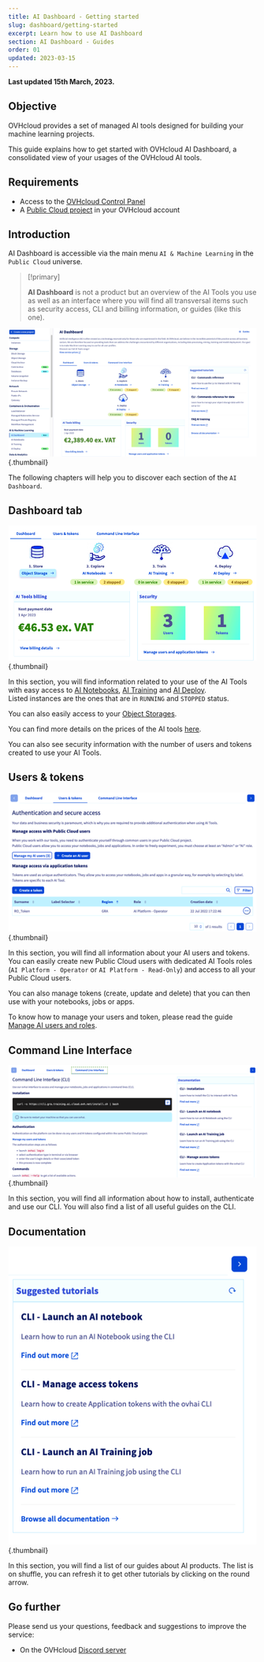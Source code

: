 ```yaml
---
title: AI Dashboard - Getting started
slug: dashboard/getting-started
excerpt: Learn how to use AI Dashboard
section: AI Dashboard - Guides
order: 01
updated: 2023-03-15
---
```


**Last updated 15th March, 2023.**

## Objective

OVHcloud provides a set of managed AI tools designed for building your machine learning projects.

This guide explains how to get started with OVHcloud AI Dashboard, a consolidated view of your usages of the OVHcloud AI tools.

## Requirements

- Access to the [OVHcloud Control Panel](https://ca.ovh.com/auth/?action=gotomanager&from=https://www.ovh.com/ca/en/&ovhSubsidiary=ca)
- A [Public Cloud project](https://www.ovhcloud.com/en-ca/public-cloud/) in your OVHcloud account

## Introduction

AI Dashboard is accessible via the main menu `AI & Machine Learning` in the `Public Cloud` universe.

> [!primary]
>
> **AI Dashboard** is not a product but an overview of the AI Tools you use as well as an interface where you will find all transversal items such as security access, CLI and billing information, or guides (like this one).
>

![Dashboard menu](images/dashboard-01.jpg){.thumbnail}

The following chapters will help you to discover each section of the `AI Dashboard`.

## Dashboard tab

![Dashboard tab](images/dashboard-02.png){.thumbnail}

In this section, you will find information related to your use of the AI Tools with easy access to [AI Notebooks](https://docs.ovh.com/ca/en/publiccloud/ai/notebooks/definition/), [AI Training](https://docs.ovh.com/ca/en/publiccloud/ai/training/submit-job/) and [AI Deploy](https://docs.ovh.com/ca/en/publiccloud/ai/deploy/getting-started/).  
Listed instances are the ones that are in `RUNNING` and `STOPPED` status.

You can also easily access to your [Object Storages](https://docs.ovh.com/ca/en/storage/).

You can find more details on the prices of the AI tools [here](https://www.ovhcloud.com/en-ca/public-cloud/prices/#ai-&-machine-learning).

You can also see security information with the number of users and tokens created to use your AI Tools.

## Users & tokens

![Users & tokens tab](images/dashboard-03.png){.thumbnail}

In this section, you will find all information about your AI users and tokens.
You can easily create new Public Cloud users with dedicated AI Tools roles (`AI Platform - Operator` or `AI Platform - Read-Only`) and access to all your Public Cloud users.

You can also manage tokens (create, update and delete) that you can then use with your notebooks, jobs or apps.

To know how to manage your users and token, please read the guide [Manage AI users and roles](https://docs.ovh.com/ca/en/publiccloud/ai/users/).

## Command Line Interface 

![Command Line Interface](images/dashboard-04.png){.thumbnail}

In this section, you will find all information about how to install, authenticate and use our CLI.
You will also find a list of all useful guides on the CLI.

## Documentation

![Documentation ](images/dashboard-05.png){.thumbnail}

In this section, you will find a list of our guides about AI products. The list is on shuffle, you can refresh it to get other tutorials by clicking on the round arrow.

## Go further

Please send us your questions, feedback and suggestions to improve the service:

- On the OVHcloud [Discord server](https://discord.com/invite/vXVurFfwe9)
